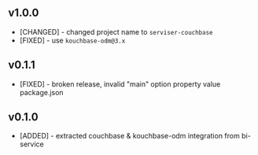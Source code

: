
## v1.0.0

* [CHANGED] - changed project name to `serviser-couchbase`
* [FIXED] - use `kouchbase-odm@3.x`

## v0.1.1

* [FIXED] - broken release, invalid "main" option property value package.json

## v0.1.0

* [ADDED] - extracted couchbase & kouchbase-odm integration from bi-service
